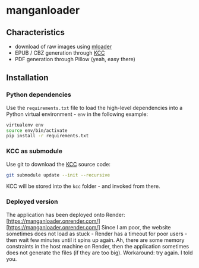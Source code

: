 # manganloader

## Characteristics
- download of raw images using [mloader](https://github.com/hurlenko/mloader)
- EPUB / CBZ generation through [KCC](https://github.com/ciromattia/kcc/tree/master)
- PDF generation through Pillow (yeah, easy there)

## Installation
### Python dependencies
Use the `requirements.txt` file to load the high-level dependencies into a Python virtual environment - `env` in the following example:
```bash
virtualenv env
source env/bin/activate
pip install -r requirements.txt
```
### KCC as submodule
Use git to download the [KCC](https://github.com/ciromattia/kcc/tree/master) source code:
```bash
git submodule update --init --recursive
```
KCC will be stored into the `kcc` folder - and invoked from there.

### Deployed version
The application has been deployed onto Render:
[https://manganloader.onrender.com/][https://manganloader.onrender.com/]
Since I am poor, the website sometimes does not load as stuck - Render has a timeout for poor users - then wait few minutes until it spins up again.
Ah, there are some memory constraints in the host machine on Render, then the application sometimes does not generate the files (if they are too big). Workaround: try again. I told you.
